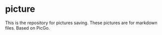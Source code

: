 # picture
This is the repository for pictures saving.
These pictures are for markdown files.
Based on PicGo.
